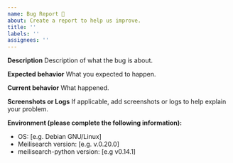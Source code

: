 ```yaml
---
name: Bug Report 🐞
about: Create a report to help us improve.
title: ''
labels: ''
assignees: ''
---
```


<!-- This is not an exhaustive model but a help. No step is mandatory. -->

**Description**
Description of what the bug is about.

**Expected behavior**
What you expected to happen.

**Current behavior**
What happened.

**Screenshots or Logs**
If applicable, add screenshots or logs to help explain your problem.

**Environment (please complete the following information):**
 - OS: [e.g. Debian GNU/Linux]
 - Meilisearch version: [e.g. v.0.20.0]
 - meilisearch-python version: [e.g v0.14.1]
